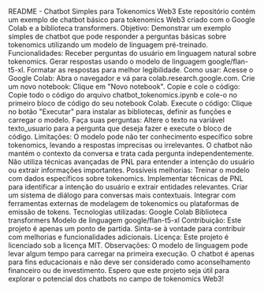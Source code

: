 README - Chatbot Simples para Tokenomics Web3
Este repositório contém um exemplo de chatbot básico para tokenomics Web3 criado com o Google Colab e a biblioteca transformers.
Objetivo:
Demonstrar um exemplo simples de chatbot que pode responder a perguntas básicas sobre tokenomics utilizando um modelo de linguagem pré-treinado.
Funcionalidades:
Receber perguntas do usuário em linguagem natural sobre tokenomics.
Gerar respostas usando o modelo de linguagem google/flan-t5-xl.
Formatar as respostas para melhor legibilidade.
Como usar:
Acesse o Google Colab: Abra o navegador e vá para colab.research.google.com.
Crie um novo notebook: Clique em "Novo notebook".
Copie e cole o código: Copie todo o código do arquivo chatbot_tokenomics.ipynb e cole-o no primeiro bloco de código do seu notebook Colab.
Execute o código: Clique no botão "Executar" para instalar as bibliotecas, definir as funções e carregar o modelo.
Faça suas perguntas: Altere o texto na variável texto_usuario para a pergunta que deseja fazer e execute o bloco de código.
Limitações:
O modelo pode não ter conhecimento específico sobre tokenomics, levando a respostas imprecisas ou irrelevantes.
O chatbot não mantém o contexto da conversa e trata cada pergunta independentemente.
Não utiliza técnicas avançadas de PNL para entender a intenção do usuário ou extrair informações importantes.
Possíveis melhorias:
Treinar o modelo com dados específicos sobre tokenomics.
Implementar técnicas de PNL para identificar a intenção do usuário e extrair entidades relevantes.
Criar um sistema de diálogo para conversas mais contextuais.
Integrar com ferramentas externas de modelagem de tokenomics ou plataformas de emissão de tokens.
Tecnologias utilizadas:
Google Colab
Biblioteca transformers
Modelo de linguagem google/flan-t5-xl
Contribuição:
Este projeto é apenas um ponto de partida. Sinta-se à vontade para contribuir com melhorias e funcionalidades adicionais.
Licença:
Este projeto é licenciado sob a licença MIT.
Observações:
O modelo de linguagem pode levar algum tempo para carregar na primeira execução.
O chatbot é apenas para fins educacionais e não deve ser considerado como aconselhamento financeiro ou de investimento.
Espero que este projeto seja útil para explorar o potencial dos chatbots no campo de tokenomics Web3!
